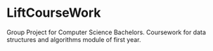 # LiftCourseWork
Group Project for Computer Science Bachelors. Coursework for data structures and algorithms module of first year.

